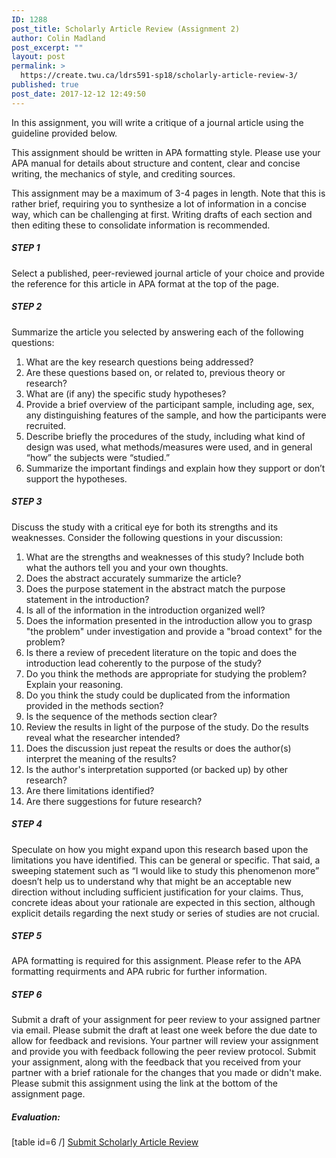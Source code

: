 ```yaml
---
ID: 1288
post_title: Scholarly Article Review (Assignment 2)
author: Colin Madland
post_excerpt: ""
layout: post
permalink: >
  https://create.twu.ca/ldrs591-sp18/scholarly-article-review-3/
published: true
post_date: 2017-12-12 12:49:50
---
```

In this assignment, you will write a critique of a journal article using the guideline provided below.

This assignment should be written in APA formatting style. Please use your APA manual for details about structure and content, clear and concise writing, the mechanics of style, and crediting sources.

This assignment may be a maximum of 3-4 pages in length. Note that this is rather brief, requiring you to synthesize a lot of information in a concise way, which can be challenging at first. Writing drafts of each section and then editing these to consolidate information is recommended.
<h5><strong>STEP 1</strong></h5>
Select a published, peer-reviewed journal article of your choice and provide the reference for this article in APA format at the top of the page.
<h5><strong>STEP 2</strong></h5>
Summarize the article you selected by answering each of the following questions:
<ol>
 	<li>What are the key research questions being addressed?</li>
 	<li>Are these questions based on, or related to, previous theory or research?</li>
 	<li>What are (if any) the specific study hypotheses?</li>
 	<li>Provide a brief overview of the participant sample, including age, sex, any distinguishing features of the sample, and how the participants were recruited.</li>
 	<li>Describe briefly the procedures of the study, including what kind of design was used, what methods/measures were used, and in general “how” the subjects were “studied.”</li>
 	<li>Summarize the important findings and explain how they support or don’t support the hypotheses.</li>
</ol>
<h5><strong>STEP 3</strong></h5>
Discuss the study with a critical eye for both its strengths and its weaknesses. Consider the following questions in your discussion:
<ol>
 	<li>What are the strengths and weaknesses of this study? Include both what the authors tell you and your own thoughts.</li>
 	<li>Does the abstract accurately summarize the article?</li>
 	<li>Does the purpose statement in the abstract match the purpose statement in the introduction?</li>
 	<li>Is all of the information in the introduction organized well?</li>
 	<li>Does the information presented in the introduction allow you to grasp "the problem" under investigation and provide a "broad context" for the problem?</li>
 	<li>Is there a review of precedent literature on the topic and does the introduction lead coherently to the purpose of the study?</li>
 	<li>Do you think the methods are appropriate for studying the problem? Explain your reasoning.</li>
 	<li>Do you think the study could be duplicated from the information provided in the methods section?</li>
 	<li>Is the sequence of the methods section clear?</li>
 	<li>Review the results in light of the purpose of the study. Do the results reveal what the researcher intended?</li>
 	<li>Does the discussion just repeat the results or does the author(s) interpret the meaning of the results?</li>
 	<li>Is the author's interpretation supported (or backed up) by other research?</li>
 	<li>Are there limitations identified?</li>
 	<li>Are there suggestions for future research?</li>
</ol>
<h5><strong>STEP 4</strong></h5>
Speculate on how you might expand upon this research based upon the limitations you have identified. This can be general or specific. That said, a sweeping statement such as “I would like to study this phenomenon more” doesn’t help us to understand why that might be an acceptable new direction without including sufficient justification for your claims. Thus, concrete ideas about your rationale are expected in this section, although explicit details regarding the next study or series of studies are not crucial.
<h5><strong>STEP 5</strong></h5>
APA formatting is required for this assignment. Please refer to the APA formatting requirments and APA rubric for further information.
<h5><strong>STEP 6</strong></h5>
Submit a draft of your assignment for peer review to your assigned partner via email. Please submit the draft at least one week before the due date to allow for feedback and revisions. Your partner will review your assignment and provide you with feedback following the peer review protocol. Submit your assignment, along with the feedback that you received from your partner with a brief rationale for the changes that you made or didn't make. Please submit this assignment using the link at the bottom of the assignment page.
<h5>Evaluation:</h5>
[table id=6 /]

<!--themify_builder_static--><a href="https://create.twu.ca/ldrs591-sp18/lessons/scholarly-article-review/"> Submit Scholarly Article Review </a><!--/themify_builder_static-->